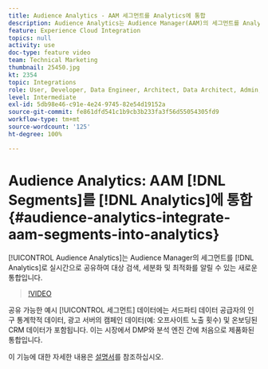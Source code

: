 ```yaml
---
title: Audience Analytics - AAM 세그먼트를 Analytics에 통합
description: Audience Analytics는 Audience Manager(AAM)의 세그먼트를 Analytics(AA)로 실시간으로 공유하여 대상 검색, 세분화 및 최적화를 알릴 수 있는 새로운 통합입니다.
feature: Experience Cloud Integration
topics: null
activity: use
doc-type: feature video
team: Technical Marketing
thumbnail: 25450.jpg
kt: 2354
topic: Integrations
role: User, Developer, Data Engineer, Architect, Data Architect, Admin, Leader
level: Intermediate
exl-id: 5db98e46-c91e-4e24-9745-82e54d19152a
source-git-commit: fe861dfd541c1b9cb3b233fa3f56d55054305fd9
workflow-type: tm+mt
source-wordcount: '125'
ht-degree: 100%

---
```


# Audience Analytics: AAM [!DNL Segments]를 [!DNL Analytics]에 통합 {#audience-analytics-integrate-aam-segments-into-analytics}

[!UICONTROL Audience Analytics]는 Audience Manager의 세그먼트를 [!DNL Analytics]로 실시간으로 공유하여 대상 검색, 세분화 및 최적화를 알릴 수 있는 새로운 통합입니다.

>[!VIDEO](https://video.tv.adobe.com/v/25450/?quality=12)

공유 가능한 예시 [!UICONTROL 세그먼트] 데이터에는 서드파티 데이터 공급자의 인구 통계학적 데이터, 광고 서버의 캠페인 데이터(예: 오프사이트 노출 횟수) 및 온보딩된 CRM 데이터가 포함됩니다. 이는 시장에서 DMP와 분석 엔진 간에 처음으로 제품화된 통합입니다.

이 기능에 대한 자세한 내용은 [설명서](https://experienceleague.adobe.com/docs/analytics/integration/audience-analytics/mc-audiences-aam.html?lang=ko)를 참조하십시오.
